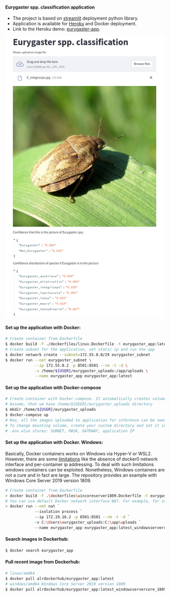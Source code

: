 #### Eurygaster spp. classification application

* The project is based on [streamlit](https://share.streamlit.io/daniellewisdl/streamlit-cheat-sheet/app.py) deployment
  python library.
* Application is available for [Heroku](https://www.heroku.com/) and Docker deployment.
* Link to the Heroku demo: [eurygaster-app](https://eurygaster-app.herokuapp.com/).

![eurygaster_integriceps_example](./assets/e_integriceps_example.png)

#### Set up the application with Docker:

```bash
# Create container from Dockerfile
$ docker build -f ./dockerfiles/linux.Dockerfile -t eurygaster_app:latest .
# Create subnet for the application, set static ip and run the app
$ docker network create --subnet=172.55.0.0/29 eurygaster_subnet
$ docker run --net eurygaster_subnet \
             --ip 172.55.0.2 -p 8501:8501 --rm -t -d \
             -v /home/${USER}/eurygaster_uploads:/app/uploads \
             --name eurygaster_app eurygaster_app:latest
```

#### Set up the application with Docker-compose
```bash
# Create container with Docker-compose. It automatically creates volume and mount image uploads to it.
# Assume, that we have /home/${USER}/eurygaster_uploads directory
$ mkdir /home/${USER}/eurygaster_uploads
$ docker-compose up
# Now, all the images uploaded to application for inference can be seen in FOLDER
# To change mounting volume, create your custom directory and set it in MOUNTING_VOLUME parameter in .env.
# .env also stores: SUBNET, MASK, GATEWAY, application IP
```

#### Set up the application with Docker. Windows:

Basically, Docker containers works on Windows via Hyper-V or WSL2.
However, there are some [limitations](https://docs.docker.com/desktop/windows/networking/) like the absence of docker0
network interface and  per-container ip addressing. To deal with such limitations windows containers can be exploited.
Nonetheless, Windows containers are not a cure and in fact are large. 
The repository provides an example with Windows Core Server 2019 version 1809.
```bash
# Create container from Dockerfile
> docker build -f .\dockerfiles\wincoreserver1809.Dockerfile -t eurygaster_app:latest_windowsservercore_1809 .
# You can use default Docker network interface NAT. For example, for subnet  172.19.16.0 
> docker run --net nat `
             --isolation process `
             --ip 172.19.16.2 -p 8501:8501 --rm -t -d `
             -v C:\Users\eurygaster_uploads:C:\app\uploads `
             --name eurygaster_app eurygaster_app:latest_windowsservercore_1809
```

#### Search images in Dockerhub:

```bash
$ docker search eurygaster_app
```

#### Pull recent image from Dockerhub:

```bash
# linux/amd64
$ docker pull alrdockerhub/eurygaster_app:latest
# windows/amd64 Windows Core Server 2019 version 1809
$ docker pull alrdockerhub/eurygaster_app:latest_windowsservercore_1809
```
